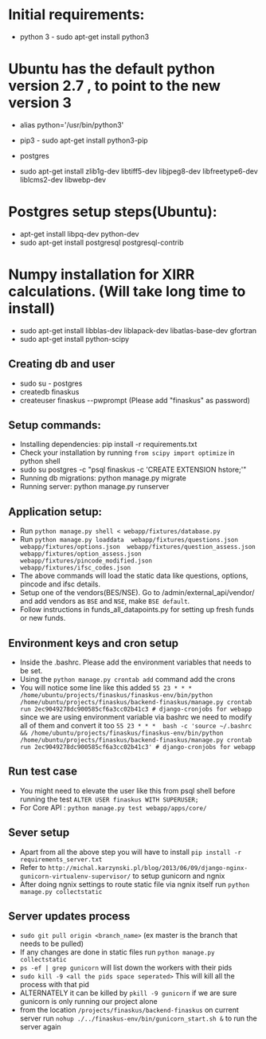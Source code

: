 # Initial requirements: #
* python 3 - sudo apt-get install python3

# Ubuntu has the default python version 2.7 , to point to the new version 3

* alias python='/usr/bin/python3'

* pip3 - sudo apt-get install python3-pip
* postgres
* sudo apt-get install zlib1g-dev libtiff5-dev libjpeg8-dev libfreetype6-dev liblcms2-dev libwebp-dev

# Postgres setup steps(Ubuntu): #
* apt-get install libpq-dev python-dev
* sudo apt-get install postgresql postgresql-contrib

# Numpy installation for XIRR calculations. (Will take long time to install)
* sudo apt-get install libblas-dev liblapack-dev libatlas-base-dev gfortran
* sudo apt-get install python-scipy


## Creating db and user ##
* sudo su - postgres
* createdb finaskus
* createuser finaskus --pwprompt (Please add "finaskus" as password)

## Setup commands: ##
* Installing dependencies: pip install -r requirements.txt
* Check your installation by running `from scipy import optimize` in python shell
* sudo su postgres -c "psql finaskus -c 'CREATE EXTENSION hstore;'"
* Running db migrations: python manage.py migrate
* Running server: python manage.py runserver

## Application setup: ##
* Run `python manage.py shell < webapp/fixtures/database.py`
* Run `python manage.py loaddata  webapp/fixtures/questions.json webapp/fixtures/options.json  webapp/fixtures/question_assess.json  webapp/fixtures/option_assess.json
webapp/fixtures/pincode_modified.json webapp/fixtures/ifsc_codes.json`
* The above commands will load the static data like questions, options, pincode and ifsc details.
* Setup one of the vendors(BES/NSE). Go to /admin/external_api/vendor/ and add vendors as `BSE` and `NSE`, make `BSE default`.
* Follow instructions in funds_all_datapoints.py for setting up fresh funds or new funds.

## Environment keys and cron setup
* Inside the .bashrc. Please add the environment variables that needs to be set.
* Using the `python manage.py crontab add` command add the crons
* You will notice some line like this added `55 23 * * *  /home/ubuntu/projects/finaskus/finaskus-env/bin/python /home/ubuntu/projects/finaskus/backend-finaskus/manage.py crontab run 2ec9049278dc900585cf6a3cc02b41c3 #
 django-cronjobs for webapp` since we are using environment variable via bashrc we need to modify all of them and convert it too `55 23 * * *  bash -c 'source ~/.bashrc && /home/ubuntu/projects/finaskus/finaskus-env/bin/python /home/ubuntu/projects/finaskus/backend-finaskus/manage.py crontab run 2ec9049278dc900585cf6a3cc02b41c3' # django-cronjobs for webapp`


## Run test case ##
* You might need to elevate the user like this from psql shell before running the test `ALTER USER finaskus WITH SUPERUSER;`
* For Core API : `python manage.py test webapp/apps/core/`

## Sever setup
* Apart from all the above step you will have to install `pip install -r requirements_server.txt`
* Refer to `http://michal.karzynski.pl/blog/2013/06/09/django-nginx-gunicorn-virtualenv-supervisor/` to setup gunicorn and ngnix
* After doing ngnix settings to route static file via ngnix itself run `python manage.py collectstatic`


## Server updates process
* `sudo git pull origin <branch_name>` (ex master is the branch that needs to be pulled)
* If any changes are done in static files run `python manage.py collectstatic`
* `ps -ef | grep gunicorn` will list down the workers with their pids
* `sudo kill -9 <all the pids space seperated>` This will kill all the process with that pid
*  ALTERNATELY it can be killed by `pkill -9 gunicorn` if we are sure gunicorn is only running our project alone
* from the location `/projects/finaskus/backend-finaskus` on current server run `nohup ./../finaskus-env/bin/gunicorn_start.sh &` to run the server again